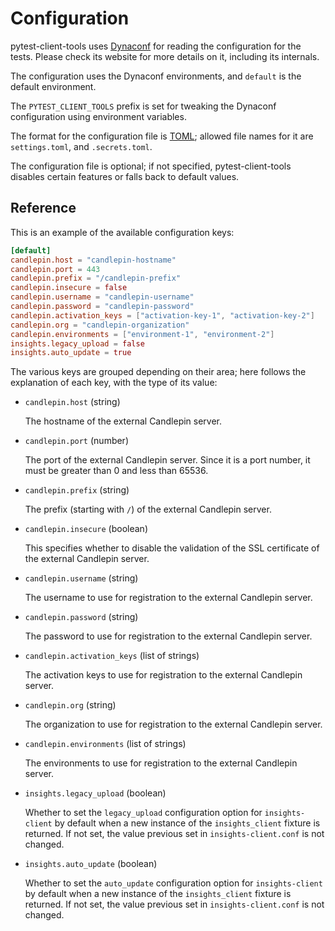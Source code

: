 # Configuration

pytest-client-tools uses [Dynaconf][dynaconf] for reading the configuration
for the tests. Please check its website for more details on it, including its
internals.

The configuration uses the Dynaconf environments, and `default` is the default
environment.

The `PYTEST_CLIENT_TOOLS` prefix is set for tweaking the Dynaconf configuration
using environment variables.

The format for the configuration file is [TOML][toml]; allowed file names for it
are `settings.toml`, and `.secrets.toml`.

The configuration file is optional; if not specified, pytest-client-tools
disables certain features or falls back to default values.

## Reference

This is an example of the available configuration keys:

```toml
[default]
candlepin.host = "candlepin-hostname"
candlepin.port = 443
candlepin.prefix = "/candlepin-prefix"
candlepin.insecure = false
candlepin.username = "candlepin-username"
candlepin.password = "candlepin-password"
candlepin.activation_keys = ["activation-key-1", "activation-key-2"]
candlepin.org = "candlepin-organization"
candlepin.environments = ["environment-1", "environment-2"]
insights.legacy_upload = false
insights.auto_update = true
```

The various keys are grouped depending on their area; here follows the
explanation of each key, with the type of its value:

- `candlepin.host` (string)

    The hostname of the external Candlepin server.

- `candlepin.port` (number)

    The port of the external Candlepin server. Since it is a port number,
    it must be greater than 0 and less than 65536.

- `candlepin.prefix` (string)

    The prefix (starting with `/`) of the external Candlepin server.

- `candlepin.insecure` (boolean)

    This specifies whether to disable the validation of the SSL certificate
    of the external Candlepin server.

- `candlepin.username` (string)

    The username to use for registration to the external Candlepin server.

- `candlepin.password` (string)

    The password to use for registration to the external Candlepin server.

- `candlepin.activation_keys` (list of strings)

    The activation keys to use for registration to the external Candlepin
    server.

- `candlepin.org` (string)

    The organization to use for registration to the external Candlepin server.

- `candlepin.environments` (list of strings)

    The environments to use for registration to the external Candlepin server.

- `insights.legacy_upload` (boolean)

    Whether to set the `legacy_upload` configuration option for
    `insights-client` by default when a new instance of the `insights_client`
    fixture is returned. If not set, the value previous set in
    `insights-client.conf` is not changed.

- `insights.auto_update` (boolean)

    Whether to set the `auto_update` configuration option for
    `insights-client` by default when a new instance of the `insights_client`
    fixture is returned. If not set, the value previous set in
    `insights-client.conf` is not changed.

[dynaconf]: https://www.dynaconf.com/ "Dynaconf"
[toml]: https://toml.io/ "TOML"
